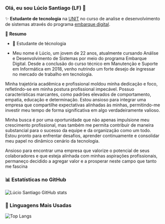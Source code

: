### Olá, eu sou Lúcio Santiago (LF) 👋

✨ **Estudante de tecnologia** na [UNIT](https://www.unit.br/) no curso de analise e desenvolvimento de sistemas através do programa [embarque digital](https://educ.rec.br/embarquedigital/).

🏢 **Resumo**
- 🚀 Estudante de técnologia

- Meu nome é Lúcio, um jovem de 22 anos, atualmente cursando Análise e Desenvolvimento de Sistemas por meio do programa Embarque Digital. Desde a conclusão do curso técnico em Manutenção e Suporte em Informática em 2018, venho nutrindo um forte desejo de ingressar no mercado de trabalho em tecnologia.

Minha trajetória acadêmica e profissional moldou minha dedicação e foco, refletindo-se em minha postura profissional impecável. Possuo características marcantes, como padrões elevados de comportamento, empatia, educação e determinação. Estou ansioso para integrar uma empresa que compartilhe expectativas alinhadas às minhas, permitindo-me investir meu tempo de forma significativa em algo verdadeiramente valioso.

Minha busca é por uma oportunidade que não apenas impulsione meu crescimento profissional, mas também me permita contribuir de maneira substancial para o sucesso da equipe e da organização como um todo. Estou pronto para enfrentar desafios, aprender continuamente e consolidar meu papel no dinâmico cenário da tecnologia.

Ansioso para encontrar uma empresa que valorize o potencial de seus colaboradores e que esteja alinhada com minhas aspirações profissionais, permaneço decidido a agregar valor e a prosperar neste campo que tanto me fascina

### 📊 Estatísticas no GitHub

![Lúcio Santiago GitHub stats](https://github-readme-stats.vercel.app/api?username=Lúcio&show_icons=true&theme=dracula)
### 🚀 Linguagens Mais Usadas

![Top Langs](https://github-readme-stats.vercel.app/api/top-langs/?username=Lúcio&layout=compact)

